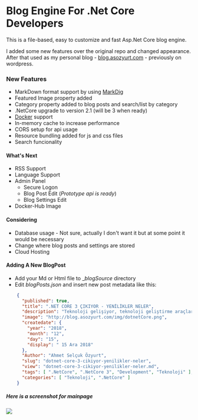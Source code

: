 # Blog Engine For .Net Core Developers

This is a file-based, easy to customize and fast Asp.Net Core blog engine. 

I added some new features over the original repo and changed appearance. After that used as my personal blog - [blog.asozyurt.com](http://blog.asozyurt.com) - previously on wordpress.

### New Features

* MarkDown format support by using [MarkDig](https://github.com/lunet-io/markdig)
* Featured Image property added
* Category property added to blog posts and search/list by category
* .NetCore upgrade to version 2.1 (will be 3 when ready)
* [Docker](https://www.docker.com/) support
* In-memory cache to increase performance
* CORS setup for api usage
* Resource bundling added for js and css files
* Search funcionality

#### What's Next

* RSS Support
* Language Support
* Admin Panel 
	* Secure Logon
	* Blog Post Edit (_Prototype api is ready_)
	* Blog Settings Edit
* Docker-Hub Image

#### Considering

* Database usage - Not sure, actually I don't want it but at some point it would be necessary 
* Change where blog posts and settings are stored
* Cloud Hosting

#### Adding A New BlogPost
* Add your Md or Html file to __blogSource_ directory
* Edit _blogPosts.json_ and insert new post metadata like this:

```json
	{
      "published": true,
      "title": ".NET CORE 3 ÇIKIYOR - YENİLİKLER NELER",
      "description": "Teknoloji gelişiyor, teknoloji geliştirme araçları da gelişiyor ve bazen sadece haberlerini bile takip etmekte zorlanacağınız bir hıza ulaşıyor. '.Net Core' nispeten yeni bir teknoloji ve yeni yeni yaygınlaşıyor diyebiliriz.",
      "image": "http://blog.asozyurt.com/img/dotnetCore.png",
      "createdate": {
        "year": "2018",
        "month": "12",
        "day": "15",
        "display": " 15 Ara 2018"
      },
      "Author": "Ahmet Selçuk Özyurt",
      "slug": "dotnet-core-3-cikiyor-yenilikler-neler",
      "view": "dotnet-core-3-cikiyor-yenilikler-neler.md",
      "tags": [ ".NetCore", ".NetCore 3", "Development", "Teknoloji" ],
      "categories": [ "Teknoloji", ".NetCore" ]
    }
```


##### Here is a screenshot for mainpage

![](http://blog.asozyurt.com/img/blog_screenshot.jpg)
